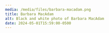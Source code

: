 ```yaml
---
media: /media/files/barbara-macadam.png
title: Barbara MacAdam
alt: Black and white photo of Barbara MacAdam
date: 2024-05-01T15:59:00-0500
---
```

